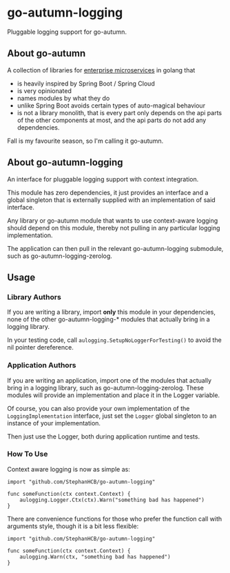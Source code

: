 # go-autumn-logging

Pluggable logging support for go-autumn.

## About go-autumn

A collection of libraries for [enterprise microservices](https://github.com/StephanHCB/go-mailer-service/blob/master/README.md) in golang that
- is heavily inspired by Spring Boot / Spring Cloud
- is very opinionated
- names modules by what they do
- unlike Spring Boot avoids certain types of auto-magical behaviour
- is not a library monolith, that is every part only depends on the api parts of the other components
  at most, and the api parts do not add any dependencies.  

Fall is my favourite season, so I'm calling it go-autumn.

## About go-autumn-logging

An interface for pluggable logging support with context integration.

This module has zero dependencies, it just provides an interface and a global singleton that is externally
supplied with an implementation of said interface.

Any library or go-autumn module that wants to use context-aware logging should depend on this
module, thereby not pulling in any particular logging implementation.

The application can then pull in the relevant go-autumn-logging submodule, such as go-autumn-logging-zerolog.

## Usage

### Library Authors

If you are writing a library, import **only** this module in your dependencies, none of the other go-autumn-logging-*
modules that actually bring in a logging library.

In your testing code, call `aulogging.SetupNoLoggerForTesting()` to avoid the nil pointer dereference. 

### Application Authors

If you are writing an application, import one of the modules that actually bring in a logging library, 
such as go-autumn-logging-zerolog. These modules will provide an implementation and place it in the Logger variable.

Of course, you can also provide your own implementation of the `LoggingImplementation` interface, just
set the `Logger` global singleton to an instance of your implementation.

Then just use the Logger, both during application runtime and tests.

### How To Use

Context aware logging is now as simple as:

```
import "github.com/StephanHCB/go-autumn-logging"

func someFunction(ctx context.Context) {
    aulogging.Logger.Ctx(ctx).Warn("something bad has happened")
}
```

There are convenience functions for those who prefer the function call with arguments style,
though it is a bit less flexible:

```
import "github.com/StephanHCB/go-autumn-logging"

func someFunction(ctx context.Context) {
    aulogging.Warn(ctx, "something bad has happened")
}
```
